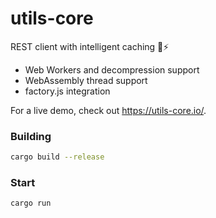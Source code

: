 # utils-core
REST client with intelligent caching 🦀⚡

- Web Workers and decompression support
- WebAssembly thread support
- factory.js integration

For a live demo, check out https://utils-core.io/.

### Building
```bash
cargo build --release
```

### Start
```bash
cargo run
```

